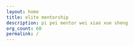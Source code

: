 ```yaml
---
layout: home
title: elite mentorship
description: pi pei mentor wei xiao xue sheng
org_count: 60
permalink: /
---
```

